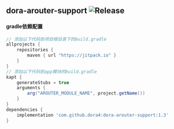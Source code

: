 dora-arouter-support
![Release](https://jitpack.io/v/dora4/dora-arouter-support.svg)
--------------------------------

#### gradle依赖配置

```groovy
// 添加以下代码到项目根目录下的build.gradle
allprojects {
    repositories {
        maven { url "https://jitpack.io" }
    }
}
// 添加以下代码到app模块的build.gradle
kapt {
    generateStubs = true
    arguments {
        arg("AROUTER_MODULE_NAME", project.getName())
    }
}
dependencies {
    implementation 'com.github.dora4:dora-arouter-support:1.3'
}
```
